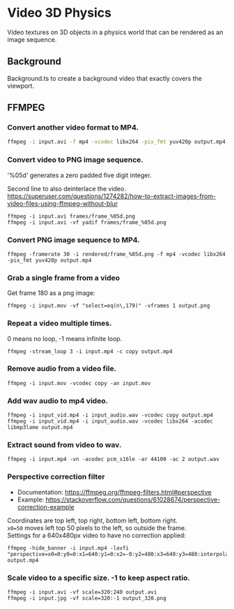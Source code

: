 # Video 3D Physics

Video textures on 3D objects in a physics world that can be rendered as an image sequence.

## Background

Background.ts to create a background video that exactly covers the viewport.

## FFMPEG

### Convert another video format to MP4.

```bash
ffmpeg -i input.avi -f mp4 -vcodec libx264 -pix_fmt yuv420p output.mp4
```

### Convert video to PNG image sequence.
'%05d' generates a zero padded five digit integer.

Second line to also deinterlace the video.<br>
https://superuser.com/questions/1274282/how-to-extract-images-from-video-files-using-ffmpeg-without-blur


```
ffmpeg -i input.avi frames/frame_%05d.png
ffmpeg -i input.avi -vf yadif frames/frame_%05d.png
```

### Convert PNG image sequence to MP4.

```
ffmpeg -framerate 30 -i rendered/frame_%05d.png -f mp4 -vcodec libx264 -pix_fmt yuv420p output.mp4
```

### Grab a single frame from a video
Get frame 180 as a png image:

```
ffmpeg -i input.mov -vf "select=eq(n\,179)" -vframes 1 output.png
```

### Repeat a video multiple times.
0 means no loop, -1 means infinite loop.

```
ffmpeg -stream_loop 3 -i input.mp4 -c copy output.mp4
```

### Remove audio from a video file.

```
ffmpeg -i input.mov -vcodec copy -an input.mov
```

### Add wav audio to mp4 video.

```
ffmpeg -i input_vid.mp4 -i input_audio.wav -vcodec copy output.mp4
ffmpeg -i input_vid.mp4 -i input_audio.wav -vcodec libx264 -acodec libmp3lame output.mp4
```

### Extract sound from video to wav.

```
ffmpeg -i input.mp4 -vn -acodec pcm_s16le -ar 44100 -ac 2 output.wav
```

### Perspective correction filter
* Documentation: https://ffmpeg.org/ffmpeg-filters.html#perspective
* Example: https://stackoverflow.com/questions/61028674/perspective-correction-example

Coordinates are top left, top right, bottom left, bottom right.<br>
`x0=50` moves left top 50 pixels to the left, so outside the frame.<br>
Settings for a 640x480px video to have no correction applied:

```
ffmpeg -hide_banner -i input.mp4 -lavfi "perspective=x0=0:y0=0:x1=640:y1=0:x2=-0:y2=480:x3=640:y3=480:interpolation=linear"  output.mp4
```

### Scale video to a specific size. -1 to keep aspect ratio.

```
ffmpeg -i input.avi -vf scale=320:240 output.avi
ffmpeg -i input.jpg -vf scale=320:-1 output_320.png
```
